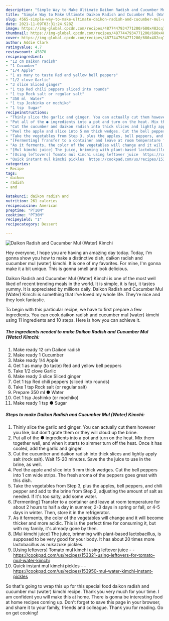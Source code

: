 ```yaml
---
description: "Simple Way to Make Ultimate Daikon Radish and Cucumber Mul (Water) Kimchi"
title: "Simple Way to Make Ultimate Daikon Radish and Cucumber Mul (Water) Kimchi"
slug: 4565-simple-way-to-make-ultimate-daikon-radish-and-cucumber-mul-water-kimchi
date: 2021-11-09T03:31:24.928Z
image: https://img-global.cpcdn.com/recipes/4877447934771200/680x482cq70/daikon-radish-and-cucumber-mul-water-kimchi-recipe-main-photo.jpg
thumbnail: https://img-global.cpcdn.com/recipes/4877447934771200/680x482cq70/daikon-radish-and-cucumber-mul-water-kimchi-recipe-main-photo.jpg
cover: https://img-global.cpcdn.com/recipes/4877447934771200/680x482cq70/daikon-radish-and-cucumber-mul-water-kimchi-recipe-main-photo.jpg
author: Addie Clark
ratingvalue: 4.7
reviewcount: 45870
recipeingredient:
- "12 cm Daikon radish"
- "1 Cucumber"
- "1/4 Apple"
- "1 as many to taste Red and yellow bell peppers"
- "1/2 clove Garlic"
- "3 slice Sliced ginger"
- "1 tsp Red chili peppers sliced into rounds"
- "1 tsp Rock salt or regular salt"
- "350 ml  Water"
- "1 tsp Joshinko or mochiko"
- "1 tsp  Sugar"
recipeinstructions:
- "Thinly slice the garlic and ginger. You can actually cut them however you like, but don&#39;t grate them or they will cloud up the brine."
- "Put all of the ● ingredients into a pot and turn on the heat. Mix them together well, and when it starts to simmer turn off the heat. Once it has cooled, add the garlic and ginger."
- "Cut the cucumber and daikon radish into thick slices and lightly apply salt (rock salt). Wait 15-20 minutes. Save the the juice to use in the brine, as well."
- "Peel the apple and slice into 5 mm thick wedges. Cut the bell peppers into 1 cm wide strips. The fresh aroma of the peppers goes great with this dish."
- "Take the vegetables from Step 3, plus the apples, bell peppers, and chili pepper and add to the brine from Step 2, adjusting the amount of salt as needed. If it&#39;s too salty, add some water."
- "[Fermenting] Transfer to a container and leave at room temperature for about 2 hours to half a day in summer, 2-3 days in spring or fall, or 4-5 days in winter. Then, store it in the refrigerator."
- "As it ferments, the color of the vegetables will change and it will become thicker and more acidic. This is the perfect time for consuming it, but with my family, it&#39;s already gone by then."
- "[Mul kimchi juice] The juice, brimming with plant-based lactobacillus, is supposed to be very good for your body. It has about 20 times more lactobacillus as nukazuke pickles."
- "[Using leftovers] Tomato mul kimchi using leftover juice  https://cookpad.com/us/recipes/153321-using-leftovers-for-tomato-mul-water-kimchi"
- "Quick instant mul kimchi pickles  https://cookpad.com/us/recipes/153950-mul-water-kimchi-instant-pickles"
categories:
- Recipe
tags:
- daikon
- radish
- and

katakunci: daikon radish and 
nutrition: 261 calories
recipecuisine: American
preptime: "PT10M"
cooktime: "PT30M"
recipeyield: "1"
recipecategory: Dessert

---
```



![Daikon Radish and Cucumber Mul (Water) Kimchi](https://img-global.cpcdn.com/recipes/4877447934771200/680x482cq70/daikon-radish-and-cucumber-mul-water-kimchi-recipe-main-photo.jpg)

Hey everyone, I hope you are having an amazing day today. Today, I'm gonna show you how to make a distinctive dish, daikon radish and cucumber mul (water) kimchi. It is one of my favorites. For mine, I'm gonna make it a bit unique. This is gonna smell and look delicious.

Daikon Radish and Cucumber Mul (Water) Kimchi is one of the most well liked of recent trending meals in the world. It is simple, it is fast, it tastes yummy. It is appreciated by millions daily. Daikon Radish and Cucumber Mul (Water) Kimchi is something that I've loved my whole life. They're nice and they look fantastic.




To begin with this particular recipe, we have to first prepare a few ingredients. You can cook daikon radish and cucumber mul (water) kimchi using 11 ingredients and 10 steps. Here is how you can achieve it.

<!--inarticleads1-->

##### The ingredients needed to make Daikon Radish and Cucumber Mul (Water) Kimchi:

1. Make ready 12 cm Daikon radish
1. Make ready 1 Cucumber
1. Make ready 1/4 Apple
1. Get 1 as many (to taste) Red and yellow bell peppers
1. Take 1/2 clove Garlic
1. Make ready 3 slice Sliced ginger
1. Get 1 tsp Red chili peppers (sliced into rounds)
1. Take 1 tsp Rock salt (or regular salt)
1. Prepare 350 ml ● Water
1. Get 1 tsp Joshinko (or mochiko)
1. Make ready 1 tsp ● Sugar




<!--inarticleads2-->

##### Steps to make Daikon Radish and Cucumber Mul (Water) Kimchi:

1. Thinly slice the garlic and ginger. You can actually cut them however you like, but don&#39;t grate them or they will cloud up the brine.
1. Put all of the ● ingredients into a pot and turn on the heat. Mix them together well, and when it starts to simmer turn off the heat. Once it has cooled, add the garlic and ginger.
1. Cut the cucumber and daikon radish into thick slices and lightly apply salt (rock salt). Wait 15-20 minutes. Save the the juice to use in the brine, as well.
1. Peel the apple and slice into 5 mm thick wedges. Cut the bell peppers into 1 cm wide strips. The fresh aroma of the peppers goes great with this dish.
1. Take the vegetables from Step 3, plus the apples, bell peppers, and chili pepper and add to the brine from Step 2, adjusting the amount of salt as needed. If it&#39;s too salty, add some water.
1. [Fermenting] Transfer to a container and leave at room temperature for about 2 hours to half a day in summer, 2-3 days in spring or fall, or 4-5 days in winter. Then, store it in the refrigerator.
1. As it ferments, the color of the vegetables will change and it will become thicker and more acidic. This is the perfect time for consuming it, but with my family, it&#39;s already gone by then.
1. [Mul kimchi juice] The juice, brimming with plant-based lactobacillus, is supposed to be very good for your body. It has about 20 times more lactobacillus as nukazuke pickles.
1. [Using leftovers] Tomato mul kimchi using leftover juice -  - https://cookpad.com/us/recipes/153321-using-leftovers-for-tomato-mul-water-kimchi
1. Quick instant mul kimchi pickles -  - https://cookpad.com/us/recipes/153950-mul-water-kimchi-instant-pickles




So that's going to wrap this up for this special food daikon radish and cucumber mul (water) kimchi recipe. Thank you very much for your time. I am confident you will make this at home. There is gonna be interesting food at home recipes coming up. Don't forget to save this page in your browser, and share it to your family, friends and colleague. Thank you for reading. Go on get cooking!
